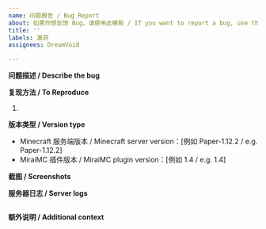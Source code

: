 ```yaml
---
name: 问题报告 / Bug Report
about: 如果你想反馈 Bug，请使用此模板 / If you want to report a bug, use this template.
title: ''
labels: 漏洞
assignees: DreamVoid

---
```


<strong>问题描述 / Describe the bug</strong>
<!-- 在下方的空行描述你的问题 / Describe your issue in the blank line below-->


<!-- 在上方的空行描述你的问题 / Describe your issue in the blank line above -->

<strong>复现方法 / To Reproduce</strong>
<!-- 在下方的空行描述如何触发这个漏洞 / Describe how to trigger this bug in the blank line below -->
1. 
<!-- 在上方的空行描述如何触发这个漏洞 / Describe how to trigger this bug in the blank line above -->

<strong>版本类型 / Version type</strong>

* Minecraft 服务端版本 / Minecraft server version：[例如 Paper-1.12.2 / e.g. Paper-1.12.2]
* MiraiMC 插件版本 / MiraiMC plugin version：[例如 1.4 / e.g. 1.4]

<strong>截图 / Screenshots</strong>
<!-- 提供问题发生时的截图，如果有的话 / If applicable, add screenshots to help explain your problem. -->


<strong>服务器日志 / Server logs</strong>
<!-- 在下方的“```”符号中间复制你的服务端日志，请确保所有日志内容都在两行“```”之内 -->
<!-- Copy your server log in the middle of the "```" symbol below, please make sure that all log content is within two lines of "```" -->
```

```

<strong>额外说明 / Additional context</strong>
<!-- 还有什么要补充的吗？ / Anything else? -->
